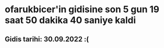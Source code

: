 # ofarukbicer'in gidisine son 5 gun 19 saat 50 dakika 40 saniye kaldi

## Gidis tarihi: 30.09.2022 :(
